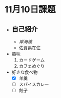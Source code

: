 # 11月10日課題
* ## 自己紹介
  * *岸海渡*
  * 佐賀県在住
* 趣味
  1. カードゲーム
  1. カフェめぐり
* 好きな食べ物
  - [x] 羊羹
  - [ ] スパイスカレー
  - [ ] 餃子